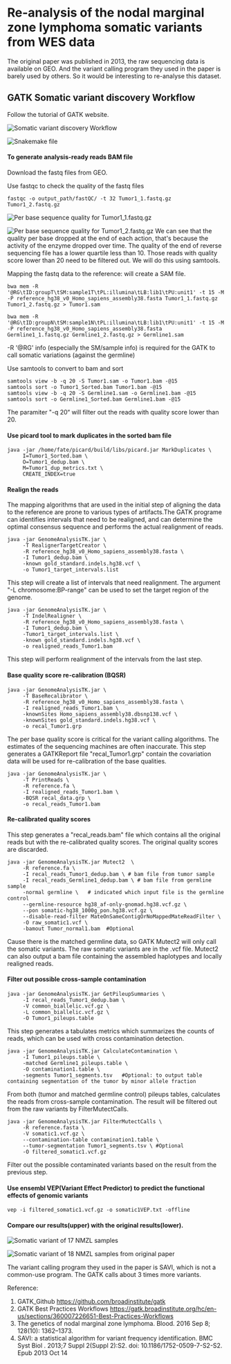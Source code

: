 
# Re-analysis of the nodal marginal zone lymphoma somatic variants from WES data

The original paper was published in 2013, the raw sequencing data is available on GEO. And the variant calling program they used in the paper is barely used by others. So it would be interesting to re-analyse this dataset.


## GATK Somatic variant discovery Workflow
Follow the tutorial of GATK website.

![Somatic variant discovery Workflow](./files/Pipeline.png)





![Snakemake file](./files/GATK_Snakefile)

#### To generate analysis-ready reads BAM file
Download the fastq files from GEO.

Use fastqc to check the quality of the fastq files
```{bash}
fastqc -o output_path/fastQC/ -t 32 Tumor1_1.fastq.gz Tumor1_2.fastq.gz 
```
![Per base sequence quality for Tumor1_1.fastq.gz](./files/Fastqc-F.png)

![Per base sequence quality for Tumor1_2.fastq.gz](./files/Fastqc-R.png)
We can see that the quality per base dropped at the end of each action, that's because the activity of the enzyme dropped over time. The quality of the end of reverse sequencing file has a lower quartile less than 10. Those reads with quality score lower than 20 need to be filtered out. We will do this using samtools. 

Mapping the fastq data to the reference: will create a SAM file.
```{bash}
bwa mem -R '@RG\tID:groupT\tSM:sample1T\tPL:illumina\tLB:lib1\tPU:unit1' -t 15 -M -P reference_hg38_v0_Homo_sapiens_assembly38.fasta Tumor1_1.fastq.gz Tumor1_2.fastq.gz > Tumor1.sam

bwa mem -R '@RG\tID:groupN\tSM:sample1N\tPL:illumina\tLB:lib1\tPU:unit1' -t 15 -M -P reference_hg38_v0_Homo_sapiens_assembly38.fasta Germline1_1.fastq.gz Germline1_2.fastq.gz > Germline1.sam
```

-R '@RG' info (especially the SM/sample info) is required for the GATK to call somatic variations (against the germline)


Use samtools to convert to bam and sort
```{bash}
samtools view -b -q 20 -S Tumor1.sam -o Tumor1.bam -@15
samtools sort -o Tumor1_Sorted.bam Tumor1.bam -@15
samtools view -b -q 20 -S Germline1.sam -o Germline1.bam -@15
samtools sort -o Germline1_Sorted.bam Germline1.bam -@15
```
The paramiter "-q 20“ will filter out the reads with quality score lower than 20.


#### Use picard tool to mark duplicates in the sorted bam file
```{bash}
java -jar /home/fate/picard/build/libs/picard.jar MarkDuplicates \
     I=Tumor1_Sorted.bam \ 
     O=Tumor1_dedup.bam \
     M=Tumor1_dup_metrics.txt \
     CREATE_INDEX=true
```

#### Realign the reads

The mapping algorithms that are used in the initial step of aligning the data to the reference are prone to various types of artifacts.The GATK programe can identifies intervals that need to be realigned, and can determine the optimal consensus sequence and performs the actual realignment of reads.
```{bash}
java -jar GenomeAnalysisTK.jar \
     -T RealignerTargetCreator \
     -R reference_hg38_v0_Homo_sapiens_assembly38.fasta \
     -I Tumor1_dedup.bam \
     -known gold_standard.indels.hg38.vcf \
     -o Tumor1_target_intervals.list
```
This step will create a list of intervals that need realignment. The argument "-L chromosome:BP-range" can be used to set the target region of the genome. 


```{bash}
java -jar GenomeAnalysisTK.jar \
     -T IndelRealigner \
     -R reference_hg38_v0_Homo_sapiens_assembly38.fasta \
     -I Tumor1_dedup.bam \
     -Tumor1_target_intervals.list \
     -known gold_standard.indels.hg38.vcf \
     -o realigned_reads_Tumor1.bam
```
This step will perform realignment of the intervals from the last step.


#### Base quality score re-calibration (BQSR) 
```{bash}
java -jar GenomeAnalysisTK.jar \
     -T BaseRecalibrator \
     -R reference_hg38_v0_Homo_sapiens_assembly38.fasta \
     -I realigned_reads_Tumor1.bam \
     -knownSites Homo_sapiens_assembly38.dbsnp138.vcf \
     -knownSites gold_standard.indels.hg38.vcf \
     -o recal_Tumor1.grp
```
The per base quality score is critical for the variant calling algorithms. The estimates of the sequencing machines are often inaccurate.  This step generates a GATKReport file "recal_Tumor1.grp" contain the covariation data will be used for re-calibration of the base qualities.

```{bash}
java -jar GenomeAnalysisTK.jar \
     -T PrintReads \
     -R reference.fa \
     -I realigned_reads_Tumor1.bam \
     -BQSR recal_data.grp \
     -o recal_reads_Tumor1.bam
```

#### Re-calibrated quality scores
This step generates a "recal_reads.bam" file which contains all the original reads but with the re-calibrated quality scores. The original quality scores are discarded.


```{bash}
java -jar GenomeAnalysisTK.jar Mutect2  \
     -R reference.fa \
     -I recal_reads_Tumor1_dedup.bam \ # bam file from tumor sample
     -I recal_reads_Germline1_dedup.bam \ # bam file from germline sample
     -normal germline \   # indicated which input file is the germline control
     --germline-resource hg38_af-only-gnomad.hg38.vcf.gz \
     --pon somatic-hg38_1000g_pon.hg38.vcf.gz \
     --disable-read-filter MateOnSameContigOrNoMappedMateReadFilter \
     -O raw_somatic1.vcf \
     -bamout Tumor_normal1.bam  #Optional
```
Cause there is the matched germline data, so GATK Mutect2 will only call the somatic variants. The raw somatic variants are in the .vcf file. Mutect2 can also output a bam file containing the assembled haplotypes and locally realigned reads.

#### Filter out possible cross-sample contamination

```{bash}
java -jar GenomeAnalysisTK.jar GetPileupSummaries \
     -I recal_reads_Tumor1_dedup.bam \
     -V common_biallelic.vcf.gz \
     -L common_biallelic.vcf.gz \
     -O Tumor1_pileups.table
```
This step generates a tabulates metrics which summarizes the counts of reads, which can be used with cross contamination detection.


```{bash}
java -jar GenomeAnalysisTK.jar CalculateContamination \
     -I Tumor1_pileups.table \
     -matched Germline1_pileups.table \
     -O contamination1.table \
     -segments Tumor1_segments.tsv   #Optional: to output table containing segmentation of the tumor by minor allele fraction
```
From both (tumor and matched germline control) pileups tables, calculates the reads from cross-sample contamination. The result will be filtered out from the raw variants by FilterMutectCalls.


```{bash}
java -jar GenomeAnalysisTK.jar FilterMutectCalls \
     -R reference.fasta \
     -V somatic1.vcf.gz \
     --contamination-table contamination1.table \
     --tumor-segmentation Tumor1_segments.tsv \ #Optional
     -O filtered_somatic1.vcf.gz
```
Filter out the possible contaminated variants based on the result from the previous step.

#### Use ensembl VEP(Variant Effect Predictor) to predict the functional effects of genomic variants

```{bash}
vep -i filtered_somatic1.vcf.gz -o somatic1VEP.txt -offline 
```

#### Compare our results(upper) with the original results(lower).
![Somatic variant of 17 NMZL samples](./files/VariantsCount.png)

![Somatic variant of 18 NMZL samples from original paper](./files/Fig1.png)

The variant calling program they used in the paper is SAVI, which is not a common-use program. The GATK calls about 3 times more variants.




Reference:

1. GATK_Github https://github.com/broadinstitute/gatk
2. GATK Best Practices Workflows https://gatk.broadinstitute.org/hc/en-us/sections/360007226651-Best-Practices-Workflows
3. The genetics of nodal marginal zone lymphoma. Blood. 2016 Sep 8; 128(10): 1362–1373.
4. SAVI: a statistical algorithm for variant frequency identification. BMC Syst Biol
. 2013;7 Suppl 2(Suppl 2):S2. doi: 10.1186/1752-0509-7-S2-S2. Epub 2013 Oct 14

